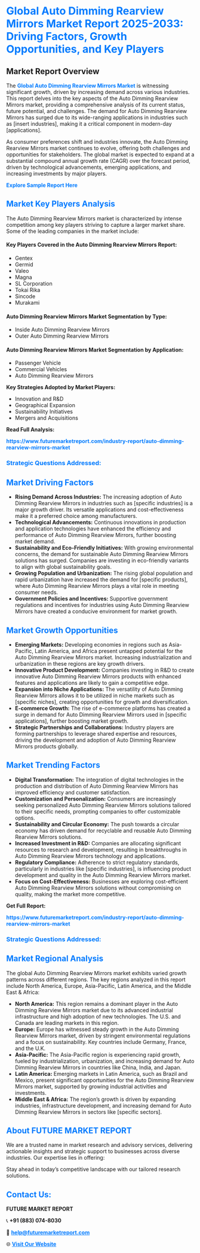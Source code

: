 <h1 style="color: #007BFF;">Global Auto Dimming Rearview Mirrors Market Report 2025-2033: Driving Factors, Growth Opportunities, and Key Players</h1>

<section id="overview">
<h2>Market Report Overview</h2>
<p>The <a href="https://www.futuremarketreport.com/industry-report/auto-dimming-rearview-mirrors-market" style="color: #007BFF; text-decoration: none;"><strong>Global Auto Dimming Rearview Mirrors Market</strong></a> is witnessing significant growth, driven by increasing demand across various industries. This report delves into the key aspects of the Auto Dimming Rearview Mirrors market, providing a comprehensive analysis of its current status, future potential, and challenges. The demand for Auto Dimming Rearview Mirrors has surged due to its wide-ranging applications in industries such as [insert industries], making it a critical component in modern-day [applications].</p>
<p>As consumer preferences shift and industries innovate, the Auto Dimming Rearview Mirrors market continues to evolve, offering both challenges and opportunities for stakeholders. The global market is expected to expand at a substantial compound annual growth rate (CAGR) over the forecast period, driven by technological advancements, emerging applications, and increasing investments by major players.</p>
</section>

<section id="overview">
<p><a href="https://www.futuremarketreport.com/request-sample/reportId=126378" style="color: #007BFF; text-decoration: none;"><strong>Explore Sample Report Here</strong></a></p>
</section>

<section id="key-players">
<h2 style="color: #007BFF;">Market Key Players Analysis</h2>
<p>The Auto Dimming Rearview Mirrors market is characterized by intense competition among key players striving to capture a larger market share. Some of the leading companies in the market include:</p>
<h4>Key Players Covered in the Auto Dimming Rearview Mirrors Report:</h4>
<ul><li>Gentex</li><li>Germid</li><li>Valeo</li><li>Magna</li><li>SL Corporation</li><li>Tokai Rika</li><li>Sincode</li><li>Murakami</li></ul>
<h4>Auto Dimming Rearview Mirrors Market Segmentation by Type:</h4>
<ul><li>Inside Auto Dimming Rearview Mirrors</li><li>Outer Auto Dimming Rearview Mirrors</li></ul>

<h4>Auto Dimming Rearview Mirrors Market Segmentation by Application:</h4>
<ul><li>Passenger Vehicle</li><li>Commercial Vehicles</li><li>Auto Dimming Rearview Mirrors</li></ul>
<p><strong>Key Strategies Adopted by Market Players:</strong></p>
<ul>
<li>Innovation and R&D</li>
<li>Geographical Expansion</li>
<li>Sustainability Initiatives</li>
<li>Mergers and Acquisitions</li>
</ul>
</section>

<section>
<p><strong>Read Full Analysis: </strong></p><a href="https://www.futuremarketreport.com/industry-report/auto-dimming-rearview-mirrors-market" style="color: #007BFF; text-decoration: none;"><strong>https://www.futuremarketreport.com/industry-report/auto-dimming-rearview-mirrors-market</strong></a>
<h3 style="color: #007BFF;">Strategic Questions Addressed:</h3>
</section>

<section id="driving-factors">
<h2 style="color: #007BFF;">Market Driving Factors</h2>
<ul>
<li><strong>Rising Demand Across Industries:</strong> The increasing adoption of Auto Dimming Rearview Mirrors in industries such as [specific industries] is a major growth driver. Its versatile applications and cost-effectiveness make it a preferred choice among manufacturers.</li>
<li><strong>Technological Advancements:</strong> Continuous innovations in production and application technologies have enhanced the efficiency and performance of Auto Dimming Rearview Mirrors, further boosting market demand.</li>
<li><strong>Sustainability and Eco-Friendly Initiatives:</strong> With growing environmental concerns, the demand for sustainable Auto Dimming Rearview Mirrors solutions has surged. Companies are investing in eco-friendly variants to align with global sustainability goals.</li>
<li><strong>Growing Population and Urbanization:</strong> The rising global population and rapid urbanization have increased the demand for [specific products], where Auto Dimming Rearview Mirrors plays a vital role in meeting consumer needs.</li>
<li><strong>Government Policies and Incentives:</strong> Supportive government regulations and incentives for industries using Auto Dimming Rearview Mirrors have created a conducive environment for market growth.</li>
</ul>
</section>

<section id="growth-opportunities">
<h2 style="color: #007BFF;">Market Growth Opportunities</h2>
<ul>
<li><strong>Emerging Markets:</strong> Developing economies in regions such as Asia-Pacific, Latin America, and Africa present untapped potential for the Auto Dimming Rearview Mirrors market. Increasing industrialization and urbanization in these regions are key growth drivers.</li>
<li><strong>Innovative Product Development:</strong> Companies investing in R&D to create innovative Auto Dimming Rearview Mirrors products with enhanced features and applications are likely to gain a competitive edge.</li>
<li><strong>Expansion into Niche Applications:</strong> The versatility of Auto Dimming Rearview Mirrors allows it to be utilized in niche markets such as [specific niches], creating opportunities for growth and diversification.</li>
<li><strong>E-commerce Growth:</strong> The rise of e-commerce platforms has created a surge in demand for Auto Dimming Rearview Mirrors used in [specific applications], further boosting market growth.</li>
<li><strong>Strategic Partnerships and Collaborations:</strong> Industry players are forming partnerships to leverage shared expertise and resources, driving the development and adoption of Auto Dimming Rearview Mirrors products globally.</li>
</ul>
</section>

<section id="trending-factors">
<h2 style="color: #007BFF;">Market Trending Factors</h2>
<ul>
<li><strong>Digital Transformation:</strong> The integration of digital technologies in the production and distribution of Auto Dimming Rearview Mirrors has improved efficiency and customer satisfaction.</li>
<li><strong>Customization and Personalization:</strong> Consumers are increasingly seeking personalized Auto Dimming Rearview Mirrors solutions tailored to their specific needs, prompting companies to offer customizable options.</li>
<li><strong>Sustainability and Circular Economy:</strong> The push towards a circular economy has driven demand for recyclable and reusable Auto Dimming Rearview Mirrors solutions.</li>
<li><strong>Increased Investment in R&D:</strong> Companies are allocating significant resources to research and development, resulting in breakthroughs in Auto Dimming Rearview Mirrors technology and applications.</li>
<li><strong>Regulatory Compliance:</strong> Adherence to strict regulatory standards, particularly in industries like [specific industries], is influencing product development and quality in the Auto Dimming Rearview Mirrors market.</li>
<li><strong>Focus on Cost-Effectiveness:</strong> Businesses are exploring cost-efficient Auto Dimming Rearview Mirrors solutions without compromising on quality, making the market more competitive.</li>
</ul>
</section>

<section>
<p><strong>Get Full Report: </strong></p><a href="https://www.futuremarketreport.com/industry-report/auto-dimming-rearview-mirrors-market" style="color: #007BFF; text-decoration: none;"><strong>https://www.futuremarketreport.com/industry-report/auto-dimming-rearview-mirrors-market</strong></a>
<h3 style="color: #007BFF;">Strategic Questions Addressed:</h3>
</section>


<section id="regional-analysis">
<h2 style="color: #007BFF;">Market Regional Analysis</h2>
<p>The global Auto Dimming Rearview Mirrors market exhibits varied growth patterns across different regions. The key regions analyzed in this report include North America, Europe, Asia-Pacific, Latin America, and the Middle East & Africa:</p>
<ul>
<li><strong>North America:</strong> This region remains a dominant player in the Auto Dimming Rearview Mirrors market due to its advanced industrial infrastructure and high adoption of new technologies. The U.S. and Canada are leading markets in this region.</li>
<li><strong>Europe:</strong> Europe has witnessed steady growth in the Auto Dimming Rearview Mirrors market, driven by stringent environmental regulations and a focus on sustainability. Key countries include Germany, France, and the U.K.</li>
<li><strong>Asia-Pacific:</strong> The Asia-Pacific region is experiencing rapid growth, fueled by industrialization, urbanization, and increasing demand for Auto Dimming Rearview Mirrors in countries like China, India, and Japan.</li>
<li><strong>Latin America:</strong> Emerging markets in Latin America, such as Brazil and Mexico, present significant opportunities for the Auto Dimming Rearview Mirrors market, supported by growing industrial activities and investments.</li>
<li><strong>Middle East & Africa:</strong> The region’s growth is driven by expanding industries, infrastructure development, and increasing demand for Auto Dimming Rearview Mirrors in sectors like [specific sectors].</li>
</ul>
</section>

<footer>
<h2 style="color: #007BFF;">About FUTURE MARKET REPORT</h2>
<p>We are a trusted name in market research and advisory services, delivering actionable insights and strategic support to businesses across diverse industries. Our expertise lies in offering:</p>

<p>Stay ahead in today’s competitive landscape with our tailored research solutions.</p>

<h2 style="color: #007BFF;">Contact Us:</h2>
<p><strong>FUTURE MARKET REPORT</strong></p>
<p>📞 <strong>+91 (883) 074-8030</strong></p>
<p>📧 <strong><a href="mailto:help@futuremarketreport.com" style="color: #007BFF;">help@futuremarketreport.com</a></strong></p>
<p>🌐 <strong><a href="https://www.futuremarketreport.com/" style="color: #007BFF;">Visit Our Website</a></strong></p>
</footer>
